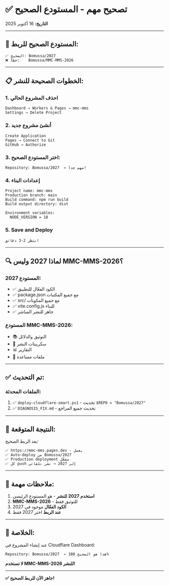 # ✅ تصحيح مهم - المستودع الصحيح

**التاريخ:** 16 أكتوبر 2025

---

## 🎯 المستودع الصحيح للربط:

```
✅ الصحيح: Bomussa/2027
❌ خطأ:    Bomussa/MMC-MMS-2026
```

---

## 📋 الخطوات الصحيحة للنشر:

### 1. احذف المشروع الحالي
```
Dashboard → Workers & Pages → mmc-mms
Settings → Delete Project
```

### 2. أنشئ مشروع جديد
```
Create Application
Pages → Connect to Git
GitHub → Authorize
```

### 3. **اختر المستودع الصحيح:**
```
Repository: Bomussa/2027  ← مهم جداً!
```

### 4. إعدادات البناء
```
Project name: mmc-mms
Production branch: main
Build command: npm run build
Build output directory: dist

Environment variables:
  NODE_VERSION = 18
```

### 5. Save and Deploy
```
انتظر 2-3 دقائق
```

---

## 🔍 لماذا 2027 وليس MMC-MMS-2026؟

### المستودع **2027**:
- ✅ الكود الفعّال للتطبيق
- ✅ package.json مع جميع المكتبات
- ✅ src/ مع جميع المكونات
- ✅ vite.config.js للبناء
- ✅ جاهز للنشر المباشر

### المستودع **MMC-MMS-2026**:
- 📚 التوثيق والدلائل
- 📝 سكريبتات النشر
- 📊 التقارير
- 🔧 ملفات مساعدة

---

## ✅ تم التحديث:

### الملفات المحدثة:
1. ✅ `deploy-cloudflare-smart.ps1` - تحديث `$REPO = "Bomussa/2027"`
2. ✅ `DIAGNOSIS_FIX.md` - تحديث جميع المراجع

---

## 🚀 النتيجة المتوقعة:

بعد الربط الصحيح:
```
✅ https://mmc-mms.pages.dev - يعمل
✅ Auto-deploy من Bomussa/2027
✅ Production deployment مفعّل
✅ كل push إلى 2027 → نشر تلقائي
```

---

## 📝 ملاحظات مهمة:

1. **استخدم 2027 للنشر** - هو المستودع الرئيسي
2. **MMC-MMS-2026** - للتوثيق فقط
3. **الكود الفعّال** موجود في 2027
4. **عند الربط** اختر 2027 فقط

---

## 🎯 الخلاصة:

عند إنشاء المشروع في Cloudflare Dashboard:

```
Repository: Bomussa/2027  ← هذا هو الصحيح 100%
```

**لا تستخدم MMC-MMS-2026 للنشر!**

---

**✅ جاهز الآن للربط الصحيح!**
